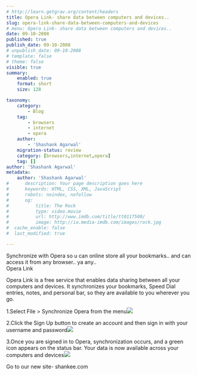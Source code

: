 ```yaml
---
# http://learn.getgrav.org/content/headers
title: Opera Link- share data between computers and devices..
slug: opera-link-share-data-between-computers-and-devices
# menu: Opera Link- share data between computers and devices..
date: 09-10-2008
published: true
publish_date: 09-10-2008
# unpublish_date: 09-10-2008
# template: false
# theme: false
visible: true
summary:
    enabled: true
    format: short
    size: 128

taxonomy:
    category:
        - Blog
    tag:
        - browsers
        - internet
        - opera
    author:
        - 'Shashank Agarwal'
    migration-status: review
    category: [browsers,internet,opera]
    tag: []
author: 'Shashank Agarwal'
metadata:
    author: 'Shashank Agarwal'
#      description: Your page description goes here
#      keywords: HTML, CSS, XML, JavaScript
#      robots: noindex, nofollow
#      og:
#          title: The Rock
#          type: video.movie
#          url: http://www.imdb.com/title/tt0117500/
#          image: http://ia.media-imdb.com/images/rock.jpg
#  cache_enable: false
#  last_modified: true

---
```


Synchronize with Opera so u can online store all your bookmarks.. and can access it from any browser.. ya any..  
Opera Link

Opera Link is a free service that enables data sharing between all your computers and devices. It synchronizes your bookmarks, Speed Dial entries, notes, and personal bar, so they are available to you wherever you go.  
  
1.Select File > Synchronize Opera from the menu[![](http://3.bp.blogspot.com/_V2JZuLkPrjQ/SO4rJx2j0MI/AAAAAAAADnc/7EcpCnDzu2g/s320/1.jpg)](http://3.bp.blogspot.com/_V2JZuLkPrjQ/SO4rJx2j0MI/AAAAAAAADnc/7EcpCnDzu2g/s1600-h/1.jpg)

2.Click the Sign Up button to create an account and then sign in with your username and password[![](http://1.bp.blogspot.com/_V2JZuLkPrjQ/SO4rJ9tFRFI/AAAAAAAADnk/D98zkKGPJfE/s320/2.jpg)](http://1.bp.blogspot.com/_V2JZuLkPrjQ/SO4rJ9tFRFI/AAAAAAAADnk/D98zkKGPJfE/s1600-h/2.jpg)

3.Once you are signed in to Opera, synchronization occurs, and a green icon appears on the status bar. Your data is now available across your computers and devices[![](http://4.bp.blogspot.com/_V2JZuLkPrjQ/SO4rJ41Qj6I/AAAAAAAADns/oOimn8o5-lo/s320/3.jpg)](http://4.bp.blogspot.com/_V2JZuLkPrjQ/SO4rJ41Qj6I/AAAAAAAADns/oOimn8o5-lo/s1600-h/3.jpg)

Go to our new site- shankee.com
